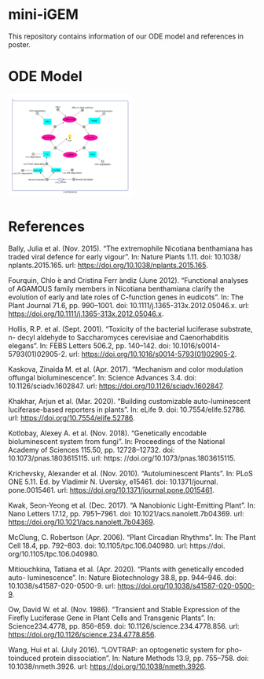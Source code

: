 # mini-iGEM
This repository contains information of our ODE model and references in poster.

# ODE Model
<img src="https://github.com/Feanor007/mini-iGEM/blob/002c9973037f12b8e9530b36207142bfb423185f/Modelling/model.png" width="50%" alt="Schematic Diagram of the model">

# References
Bally, Julia et al. (Nov. 2015). “The extremophile Nicotiana benthamiana has traded viral defence for early vigour”. In: Nature Plants 1.11. doi: 10.1038/ nplants.2015.165. url: https://doi.org/10.1038/nplants.2015.165.

Fourquin, Chlo ́e and Cristina Ferr ́andiz (June 2012). “Functional analyses of AGAMOUS family members in Nicotiana benthamiana clarify the evolution of early and late roles of C-function genes in eudicots”. In: The Plant Journal 71.6, pp. 990–1001. doi: 10.1111/j.1365-313x.2012.05046.x. url: https://doi.org/10.1111/j.1365-313x.2012.05046.x.

Hollis, R.P. et al. (Sept. 2001). “Toxicity of the bacterial luciferase substrate, n- decyl aldehyde to Saccharomyces cerevisiae and Caenorhabditis elegans”. In: FEBS Letters 506.2, pp. 140–142. doi: 10.1016/s0014-5793(01)02905-2. url: https://doi.org/10.1016/s0014-5793(01)02905-2.

Kaskova, Zinaida M. et al. (Apr. 2017). “Mechanism and color modulation offungal bioluminescence”. In: Science Advances 3.4. doi: 10.1126/sciadv.1602847. url: https://doi.org/10.1126/sciadv.1602847.

Khakhar, Arjun et al. (Mar. 2020). “Building customizable auto-luminescent luciferase-based reporters in plants”. In: eLife 9. doi: 10.7554/elife.52786. url: https://doi.org/10.7554/elife.52786.

Kotlobay, Alexey A. et al. (Nov. 2018). “Genetically encodable bioluminescent system from fungi”. In: Proceedings of the National Academy of Sciences 115.50, pp. 12728–12732. doi: 10.1073/pnas.1803615115. url: https: //doi.org/10.1073/pnas.1803615115.

Krichevsky, Alexander et al. (Nov. 2010). “Autoluminescent Plants”. In: PLoS ONE 5.11. Ed. by Vladimir N. Uversky, e15461. doi: 10.1371/journal. pone.0015461. url: https://doi.org/10.1371/journal.pone.0015461.

Kwak, Seon-Yeong et al. (Dec. 2017). “A Nanobionic Light-Emitting Plant”. In: Nano Letters 17.12, pp. 7951–7961. doi: 10.1021/acs.nanolett.7b04369. url: https://doi.org/10.1021/acs.nanolett.7b04369.

McClung, C. Robertson (Apr. 2006). “Plant Circadian Rhythms”. In: The Plant Cell 18.4, pp. 792–803. doi: 10.1105/tpc.106.040980. url: https://doi. org/10.1105/tpc.106.040980.

Mitiouchkina, Tatiana et al. (Apr. 2020). “Plants with genetically encoded auto- luminescence”. In: Nature Biotechnology 38.8, pp. 944–946. doi: 10.1038/s41587-020-0500-9. url:  https://doi.org/10.1038/s41587-020-0500-9.

Ow, David W. et al. (Nov. 1986). “Transient and Stable Expression of the Firefly Luciferase Gene in Plant Cells and Transgenic Plants”. In: Science234.4778, pp. 856–859. doi: 10.1126/science.234.4778.856. url: https://doi.org/10.1126/science.234.4778.856.

Wang, Hui et al. (July 2016). “LOVTRAP: an optogenetic system for pho- toinduced protein dissociation”. In: Nature Methods 13.9, pp. 755–758. doi: 10.1038/nmeth.3926. url: https://doi.org/10.1038/nmeth.3926.

